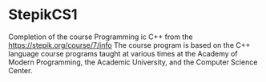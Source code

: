 # StepikCS1
Completion of the course Programming ic C++ from the https://stepik.org/course/7/info
The course program is based on the C++ language course programs taught at various times at the Academy of Modern Programming, the Academic University, and the Computer Science Center.
